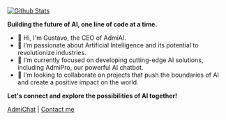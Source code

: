 [![Github Stats](https://github-readme-stats.vercel.app/api?username=adminewacc&show_icons=true&hide=contribs&count_private=true&theme=dark&bg_color=1F222E&border_color=30363D&title_color=F0FFF0&text_color=ABB2BF)](https://github.com/anuraghazra/github-readme-stats)

**Building the future of AI, one line of code at a time.** 

- 👋 Hi, I'm Gustavo, the CEO of AdmiAI.
- 👀 I'm passionate about Artificial Intelligence and its potential to revolutionize industries.
- 🌱 I'm currently focused on developing cutting-edge AI solutions, including AdmiPro, our powerful AI chatbot.
- 💞️ I'm looking to collaborate on projects that push the boundaries of AI and create a positive impact on the world.

**Let's connect and explore the possibilities of AI together!** 

[AdmiChat](https://admichat.xyz/) | [Contact me](admicloudservices@gmail.com)

